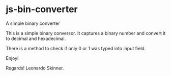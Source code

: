 # js-bin-converter
A simple binary converter

This is a simple binary conversor.
It captures a binary number and convert it to decimal and hexadecimal.

There is a method to check if only 0 or 1 was typed into input field.

Enjoy!

Regards!
Leonardo Skinner.
